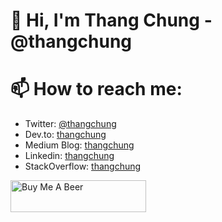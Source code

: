 # 👋  Hi, I'm Thang Chung - @thangchung

<!--
**thangchung/thangchung** is a ✨ _special_ ✨ repository because its `README.md` (this file) appears on your GitHub profile.

Here are some ideas to get you started:

- 🔭 I’m currently working on ...
- 🌱 I’m currently learning ...
- 👯 I’m looking to collaborate on ...
- 🤔 I’m looking for help with ...
- 💬 Ask me about ...
- 📫 How to reach me: ...
- 😄 Pronouns: ...
- ⚡ Fun fact: ...
-->

# 📫 How to reach me:

- Twitter: [@thangchung](https://twitter.com/thangchung)
- Dev.to: [thangchung](https://dev.to/thangchung)
- Medium Blog: [thangchung](https://medium.com/@thangchung)
- Linkedin: [thangchung](https://www.linkedin.com/in/thang-chung-2b475614)
- StackOverflow: [thangchung](https://stackoverflow.com/users/525811/thangchung)

<a href="https://www.buymeacoffee.com/thangchung" target="_blank"><img src="https://cdn.buymeacoffee.com/buttons/lato-green.png" alt="Buy Me A Beer" style="height: 51px !important;width: 217px !important;" ></a>
